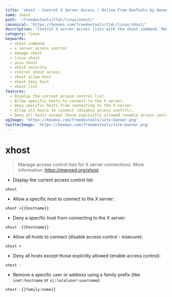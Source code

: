 ```yaml
---
title: 'xhost - Control X Server Access | Online Free DevTools by Hexmos'
name: xhost
path: '/freedevtools/tldr/linux/xhost/'
canonical: 'https://hexmos.com/freedevtools/tldr/linux/xhost/'
description: 'Control X server access lists with the xhost command. Manage connections from specific hosts or allow/deny all. Free online tool, no registration required.'
category: linux
keywords:
  - xhost command
  - x server access control
  - manage xhost
  - linux xhost
  - unix xhost
  - xhost security
  - control xhost access
  - xhost allow host
  - xhost deny host
  - xhost list
features:
  - Display the current access control list.
  - Allow specific hosts to connect to the X server.
  - Deny specific hosts from connecting to the X server.
  - Allow all hosts to connect (disable access control).
  - Deny all hosts except those explicitly allowed (enable access control).
ogImage: 'https://hexmos.com/freedevtools/site-banner.png'
twitterImage: 'https://hexmos.com/freedevtools/site-banner.png'
---
```


# xhost

> Manage access control lists for X server connections.
> More information: <https://manned.org/xhost>.

- Display the current access control list:

`xhost`

- Allow a specific host to connect to the X server:

`xhost +{{hostname}}`

- Deny a specific host from connecting to the X server:

`xhost -{{hostname}}`

- Allow all hosts to connect (disable access control - insecure):

`xhost +`

- Deny all hosts except those explicitly allowed (enable access control):

`xhost -`

- Remove a specific user or address using a family prefix (like `inet:hostname` or `si:localuser:username`):

`xhost -{{family:name}}`
